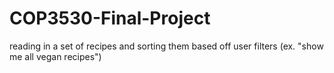 # COP3530-Final-Project
reading in a set of recipes and sorting them based off user filters (ex. "show me all vegan recipes")
